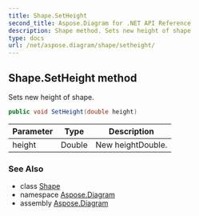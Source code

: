 ```yaml
---
title: Shape.SetHeight
second_title: Aspose.Diagram for .NET API Reference
description: Shape method. Sets new height of shape
type: docs
url: /net/aspose.diagram/shape/setheight/
---
```

## Shape.SetHeight method

Sets new height of shape.

```csharp
public void SetHeight(double height)
```

| Parameter | Type | Description |
| --- | --- | --- |
| height | Double | New heightDouble. |

### See Also

* class [Shape](../)
* namespace [Aspose.Diagram](../../shape/)
* assembly [Aspose.Diagram](../../../)


